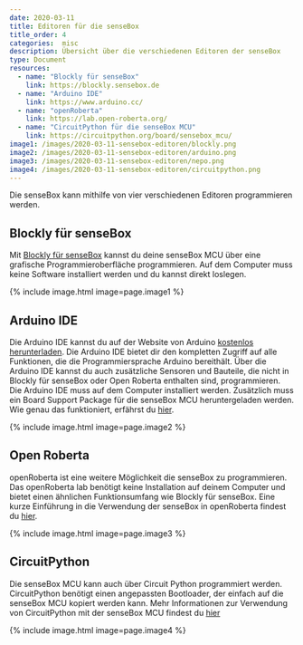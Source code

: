 ```yaml
---
date: 2020-03-11
title: Editoren für die senseBox
title_order: 4
categories:  misc
description: Übersicht über die verschiedenen Editoren der senseBox
type: Document
resources:
  - name: "Blockly für senseBox"
    link: https://blockly.sensebox.de
  - name: "Arduino IDE"
    link: https://www.arduino.cc/
  - name: "openRoberta"
    link: https://lab.open-roberta.org/
  - name: "CircuitPython für die senseBox MCU"
    link: https://circuitpython.org/board/sensebox_mcu/
image1: /images/2020-03-11-sensebox-editoren/blockly.png
image2: /images/2020-03-11-sensebox-editoren/arduino.png
image3: /images/2020-03-11-sensebox-editoren/nepo.png
image4: /images/2020-03-11-sensebox-editoren/circuitpython.png
---
```


Die senseBox kann mithilfe von vier verschiedenen Editoren programmieren werden. 

## Blockly für senseBox

Mit [Blockly für senseBox](https://blockly.sensebox.de/ardublockly/?board=sensebox-mcu) kannst du deine senseBox MCU über eine grafische Programmieroberfläche programmieren. Auf dem Computer muss keine Software installiert werden und du kannst direkt loslegen. 

{% include image.html image=page.image1 %}


## Arduino IDE

Die Arduino IDE kannst du auf der Website von Arduino <a href="https://arduino.cc/downloads">kostenlos herunterladen</a>. Die Arduino IDE bietet dir den kompletten Zugriff auf alle Funktionen, die die Programmiersprache Arduino bereithält. Über die Arduino IDE kannst du auch zusätzliche Sensoren und Bauteile, die nicht in Blockly für senseBox oder Open Roberta enthalten sind, programmieren. Die Arduino IDE muss auf dem Computer installiert werden. Zusätzlich muss ein Board Support Package für die senseBox MCU heruntergeladen werden. Wie genau das funktioniert, erfährst du [hier](/allgemein/board-support-package-installieren/).

{% include image.html image=page.image2 %}


## Open Roberta

openRoberta ist eine weitere Möglichkeit die senseBox zu programmieren. Das openRoberta lab benötigt keine Installation auf deinem Computer und bietet einen ähnlichen Funktionsumfang wie Blockly für senseBox. Eine kurze Einführung in die Verwendung der senseBox in openRoberta findest du [hier](/allgemein/allgemein-einfuehrung-openroberta/).

{% include image.html image=page.image3 %}

## CircuitPython

Die senseBox MCU kann auch über Circuit Python programmiert werden. CircuitPython benötigt einen angepassten Bootloader, der einfach auf die senseBox MCU kopiert werden kann. Mehr Informationen zur Verwendung von CircuitPython mit der senseBox MCU findest du [hier](/misc/circuitpython/)

{% include image.html image=page.image4 %}
